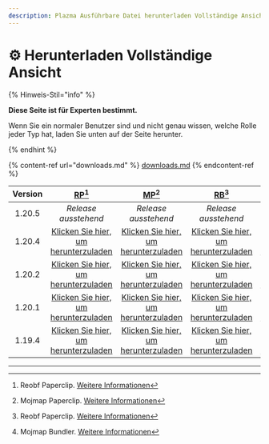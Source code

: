 ```yaml
---
description: Plazma Ausführbare Datei herunterladen Vollständige Ansicht
---
```


# ⚙️ Herunterladen Vollständige Ansicht

{% Hinweis-Stil="info" %}

**Diese Seite ist für Experten bestimmt.**

Wenn Sie ein normaler Benutzer sind und nicht genau wissen, welche Rolle jeder Typ hat, laden Sie unten auf der Seite herunter.

{% endhint %}

{% content-ref url="downloads.md" %}
[downloads.md](downloads.md)
{% endcontent-ref %}

| Version |                                                                   [RP](#user-content-fn-1)[^1]                                                                   |                                                                    [MP](#user-content-fn-2)[^2]                                                                   |                                                                  [RB](#user-content-fn-3)[^3]                                                                  |                                                                   [MB](#user-content-fn-4)[^4]                                                                  |
| :-----: | :--------------------------------------------------------------------------------------------------------------------------------------------------------------: | :---------------------------------------------------------------------------------------------------------------------------------------------------------------: | :------------------------------------------------------------------------------------------------------------------------------------------------------------: | :-------------------------------------------------------------------------------------------------------------------------------------------------------------: |
|  1.20.5 |                                                                       _Release ausstehend_                                                                       |                                                                        _Release ausstehend_                                                                       |                                                                      _Release ausstehend_                                                                      |                                                                       _Release ausstehend_                                                                      |
|  1.20.4 | [Klicken Sie hier, um herunterzuladen](https://github.com/PlazmaMC/Plazma/releases/download/build/1.19.4/latest/plazma-paperclip-1.20.4-R0.1-SNAPSHOT-reobf.jar) | [Klicken Sie hier, um herunterzuladen](https://github.com/PlazmaMC/Plazma/releases/download/build/1.19.4/latest/plazma-paperclip-1.20.4-R0.1-SNAPSHOT-mojmap.jar) | [Klicken Sie hier, um herunterzuladen](https://github.com/PlazmaMC/Plazma/releases/download/build/1.19.4/latest/plazma-bundler-1.20.4-R0.1-SNAPSHOT-reobf.jar) | [Klicken Sie hier, um herunterzuladen](https://github.com/PlazmaMC/Plazma/releases/download/build/1.19.4/latest/plazma-bundler-1.20.4-R0.1-SNAPSHOT-mojmap.jar) |
|  1.20.2 | [Klicken Sie hier, um herunterzuladen](https://github.com/PlazmaMC/Plazma/releases/download/build/1.19.4/latest/plazma-paperclip-1.20.2-R0.1-SNAPSHOT-reobf.jar) | [Klicken Sie hier, um herunterzuladen](https://github.com/PlazmaMC/Plazma/releases/download/build/1.19.4/latest/plazma-paperclip-1.20.2-R0.1-SNAPSHOT-mojmap.jar) | [Klicken Sie hier, um herunterzuladen](https://github.com/PlazmaMC/Plazma/releases/download/build/1.19.4/latest/plazma-bundler-1.20.2-R0.1-SNAPSHOT-reobf.jar) | [Klicken Sie hier, um herunterzuladen](https://github.com/PlazmaMC/Plazma/releases/download/build/1.19.4/latest/plazma-bundler-1.20.2-R0.1-SNAPSHOT-mojmap.jar) |
|  1.20.1 | [Klicken Sie hier, um herunterzuladen](https://github.com/PlazmaMC/Plazma/releases/download/build/1.19.4/latest/plazma-paperclip-1.20.1-R0.1-SNAPSHOT-reobf.jar) | [Klicken Sie hier, um herunterzuladen](https://github.com/PlazmaMC/Plazma/releases/download/build/1.19.4/latest/plazma-paperclip-1.20.1-R0.1-SNAPSHOT-mojmap.jar) | [Klicken Sie hier, um herunterzuladen](https://github.com/PlazmaMC/Plazma/releases/download/build/1.19.4/latest/plazma-bundler-1.20.1-R0.1-SNAPSHOT-reobf.jar) | [Klicken Sie hier, um herunterzuladen](https://github.com/PlazmaMC/Plazma/releases/download/build/1.19.4/latest/plazma-bundler-1.20.1-R0.1-SNAPSHOT-mojmap.jar) |
|  1.19.4 | [Klicken Sie hier, um herunterzuladen](https://github.com/PlazmaMC/Plazma/releases/download/build/1.19.4/latest/plazma-paperclip-1.19.4-R0.1-SNAPSHOT-reobf.jar) | [Klicken Sie hier, um herunterzuladen](https://github.com/PlazmaMC/Plazma/releases/download/build/1.19.4/latest/plazma-paperclip-1.19.4-R0.1-SNAPSHOT-mojmap.jar) | [Klicken Sie hier, um herunterzuladen](https://github.com/PlazmaMC/Plazma/releases/download/build/1.19.4/latest/plazma-bundler-1.19.4-R0.1-SNAPSHOT-reobf.jar) | [Klicken Sie hier, um herunterzuladen](https://github.com/PlazmaMC/Plazma/releases/download/build/1.19.4/latest/plazma-bundler-1.19.4-R0.1-SNAPSHOT-mojmap.jar) |

***

[^1]: Reobf Paperclip. [Weitere Informationen](/about/administration/getting-started#id-2)

[^2]: Mojmap Paperclip. [Weitere Informationen](/about/administration/getting-started#id-2)

[^3]: Reobf Paperclip. [Weitere Informationen](/about/administration/getting-started#id-2)

[^4]: Mojmap Bundler. [Weitere Informationen](/about/administration/getting-started#id-2)

